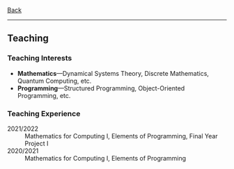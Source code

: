 [Back](/index.md)
* * *

## Teaching
### Teaching Interests
- **Mathematics**&mdash;Dynamical Systems Theory, Discrete Mathematics, Quantum Computing, etc.
- **Programming**&mdash;Structured Programming, Object-Oriented Programming, etc.

### Teaching Experience
<dl>
<dt>2021/2022</dt>
  <dd>Mathematics for Computing I, Elements of Programming, Final Year Project I</dd>
<dt>2020/2021</dt>
  <dd>Mathematics for Computing I, Elements of Programming</dd>
</dl>
